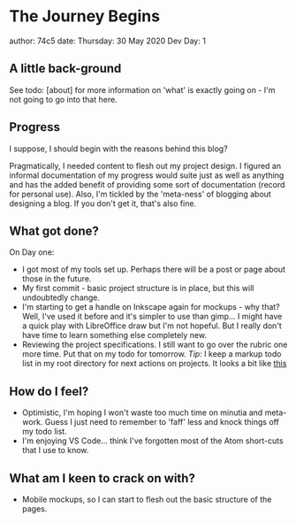 # The Journey Begins
author: 74c5
date: Thursday: 30 May 2020
Dev Day: 1


## A little back-ground

See todo: [about] for more information on 'what' is exactly going on - I'm not going to go into that here.

## Progress
I suppose, I should begin with the reasons behind this blog? 

Pragmatically, I needed content to flesh out my project design. I figured an informal documentation of my progress would suite just as well as anything and has the added benefit of providing some sort of documentation (record for personal use). Also, I'm tickled by the 'meta-ness' of blogging about designing a blog. If you don't get it, that's also fine.

## What got done?

On Day one:
* I got most of my tools set up. Perhaps there will be a post or page about those in the future.
* My first commit - basic project structure is in place, but this will undoubtedly change.
* I'm starting to get a handle on Inkscape again for mockups - why that? Well, I've used it before and it's simpler to use than gimp... I might have a quick play with LibreOffice draw but I'm not hopeful. But I really don't have time to learn something else completely new.
* Reviewing the project specifications. I still want to go over the rubric one more time. Put that on my todo for tomorrow. *Tip*: I keep a markup todo list in my root directory for next actions on projects. It looks a bit like [this](../assets/day1_todos.png)

## How do I feel?
* Optimistic, I'm hoping I won't waste too much time on minutia and meta-work. Guess I just need to remember to 'faff' less and knock things off my todo list.
* I'm enjoying VS Code... think I've forgotten most of the Atom short-cuts that I use to know.

## What am I keen to crack on with?
* Mobile mockups, so I can start to flesh out the basic structure of the pages.